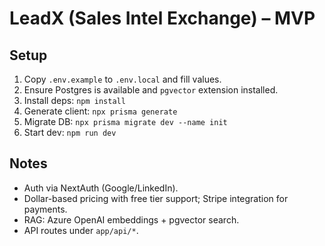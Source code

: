 # LeadX (Sales Intel Exchange) – MVP

## Setup

1. Copy `.env.example` to `.env.local` and fill values.
2. Ensure Postgres is available and `pgvector` extension installed.
3. Install deps: `npm install`
4. Generate client: `npx prisma generate`
5. Migrate DB: `npx prisma migrate dev --name init`
6. Start dev: `npm run dev`

## Notes
- Auth via NextAuth (Google/LinkedIn).
- Dollar-based pricing with free tier support; Stripe integration for payments.
- RAG: Azure OpenAI embeddings + pgvector search.
- API routes under `app/api/*`.
